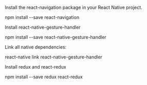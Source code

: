 Install the react-navigation package in your React Native project.

npm install --save react-navigation

Install react-native-gesture-handler

npm install --save react-native-gesture-handler

Link all native dependencies:

react-native link react-native-gesture-handler

Install redux and react-redux

npm install --save redux react-redux

